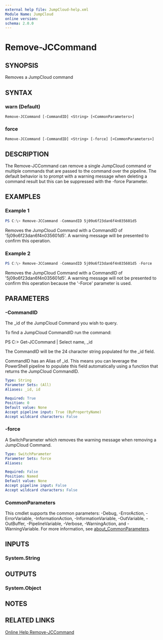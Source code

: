 ```yaml
---
external help file: JumpCloud-help.xml
Module Name: JumpCloud
online version:
schema: 2.0.0
---
```


# Remove-JCCommand

## SYNOPSIS

Removes a JumpCloud command

## SYNTAX

### warn (Default)
```
Remove-JCCommand [-CommandID] <String> [<CommonParameters>]
```

### force
```
Remove-JCCommand [-CommandID] <String> [-force] [<CommonParameters>]
```

## DESCRIPTION

The Remove-JCCommand can remove a single JumpCloud command or multiple commands that are passed to the command over the pipeline. The default behavior is to prompt with a warning message when deleting a command result but this can be suppressed with the -force Parameter.

## EXAMPLES

### Example 1
```powershell
PS C:\> Remove-JCCommand -CommandID 5j09o6f23dan6f4n035601d5
```

Removes the JumpCloud Command with a CommandID of '5j09o6f23dan6f4n035601d5'. A warning message will be presented to confirm this operation.

### Example 2
```powershell
PS C:\> Remove-JCCommand -CommandID 5j09o6f23dan6f4n035601d5 -Force
```

Removes the JumpCloud Command with a CommandID of '5j09o6f23dan6f4n035601d5'. A warning message will not be presented to confirm this operation because the '-Force' parameter is used.

## PARAMETERS

### -CommandID

The _id of the JumpCloud Command  you wish to query.

To find a JumpCloud CommandID run the command:


PS C:\> Get-JCCommand | Select name, _id

The CommandID will be the 24 character string populated for the _id field.

CommandID has an Alias of _id. This means you can leverage the PowerShell pipeline to populate this field automatically using a function that returns the JumpCloud CommandID.

```yaml
Type: String
Parameter Sets: (All)
Aliases: _id, id

Required: True
Position: 0
Default value: None
Accept pipeline input: True (ByPropertyName)
Accept wildcard characters: False
```

### -force
A SwitchParameter which removes the warning message when removing a JumpCloud Command.

```yaml
Type: SwitchParameter
Parameter Sets: force
Aliases:

Required: False
Position: Named
Default value: None
Accept pipeline input: False
Accept wildcard characters: False
```

### CommonParameters
This cmdlet supports the common parameters: -Debug, -ErrorAction, -ErrorVariable, -InformationAction, -InformationVariable, -OutVariable, -OutBuffer, -PipelineVariable, -Verbose, -WarningAction, and -WarningVariable. For more information, see [about_CommonParameters](http://go.microsoft.com/fwlink/?LinkID=113216).

## INPUTS

### System.String
## OUTPUTS

### System.Object
## NOTES

## RELATED LINKS

[Online Help Remove-JCCommand](https://github.com/TheJumpCloud/support/wiki/Remove-JCCommand)
